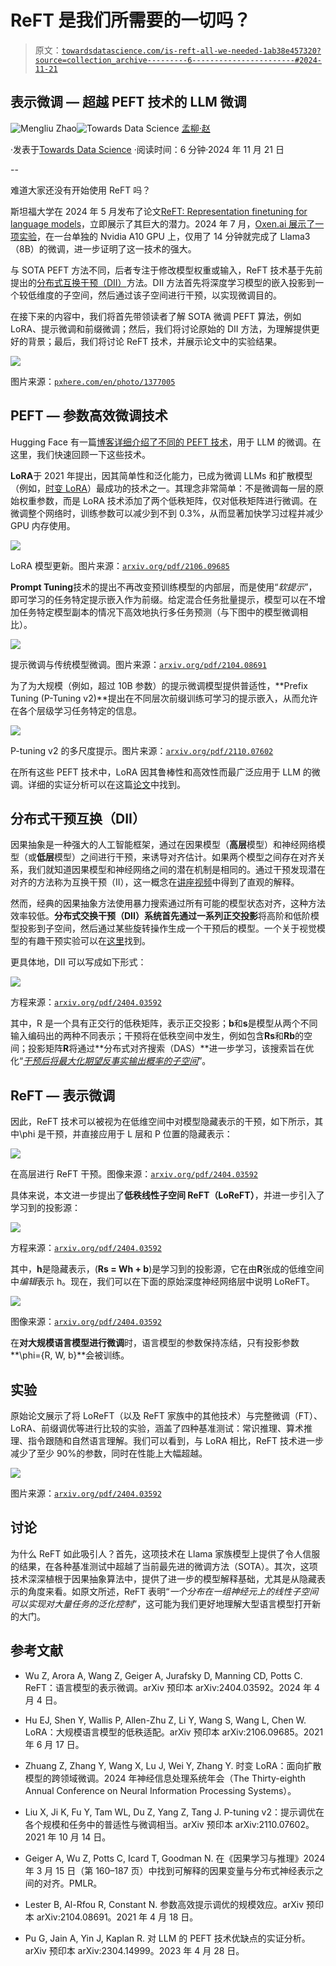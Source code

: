 # ReFT 是我们所需要的一切吗？

> 原文：[`towardsdatascience.com/is-reft-all-we-needed-1ab38e457320?source=collection_archive---------6-----------------------#2024-11-21`](https://towardsdatascience.com/is-reft-all-we-needed-1ab38e457320?source=collection_archive---------6-----------------------#2024-11-21)

## 表示微调 — 超越 PEFT 技术的 LLM 微调

[](https://mengliuz.medium.com/?source=post_page---byline--1ab38e457320--------------------------------)![Mengliu Zhao](https://mengliuz.medium.com/?source=post_page---byline--1ab38e457320--------------------------------)[](https://towardsdatascience.com/?source=post_page---byline--1ab38e457320--------------------------------)![Towards Data Science](https://towardsdatascience.com/?source=post_page---byline--1ab38e457320--------------------------------) [孟柳·赵](https://mengliuz.medium.com/?source=post_page---byline--1ab38e457320--------------------------------)

·发表于[Towards Data Science](https://towardsdatascience.com/?source=post_page---byline--1ab38e457320--------------------------------) ·阅读时间：6 分钟·2024 年 11 月 21 日

--

难道大家还没有开始使用 ReFT 吗？

斯坦福大学在 2024 年 5 月发布了论文[ReFT: Representation finetuning for language models](https://arxiv.org/abs/2404.03592)，立即展示了其巨大的潜力。2024 年 7 月，[Oxen.ai 展示了一项实验](https://www.oxen.ai/blog/fine-tuning-llama-3-in-14-minutes-using-reft)，在一台单独的 Nvidia A10 GPU 上，仅用了 14 分钟就完成了 Llama3（8B）的微调，进一步证明了这一技术的强大。

与 SOTA PEFT 方法不同，后者专注于修改模型权重或输入，ReFT 技术基于先前提出的[分布式互换干预（DII）](https://proceedings.mlr.press/v236/geiger24a.html)方法。DII 方法首先将深度学习模型的嵌入投影到一个较低维度的子空间，然后通过该子空间进行干预，以实现微调目的。

在接下来的内容中，我们将首先带领读者了解 SOTA 微调 PEFT 算法，例如 LoRA、提示微调和前缀微调；然后，我们将讨论原始的 DII 方法，为理解提供更好的背景；最后，我们将讨论 ReFT 技术，并展示论文中的实验结果。

![](img/4d8eb5635422e951d302e37a6821c5af.png)

图片来源：[`pxhere.com/en/photo/1377005`](https://pxhere.com/en/photo/1377005)

## PEFT — 参数高效微调技术

Hugging Face 有一篇[博客详细介绍了不同的 PEFT 技术](https://huggingface.co/blog/peft)，用于 LLM 的微调。在这里，我们快速回顾一下这些技术。

**LoRA**于 2021 年提出，因其简单性和泛化能力，已成为微调 LLMs 和扩散模型（例如，[时变 LoRA](https://openreview.net/forum?id=SgODU2mx9T)）最成功的技术之一。其理念非常简单：不是微调每一层的原始权重参数，而是 LoRA 技术添加了两个低秩矩阵，仅对低秩矩阵进行微调。在微调整个网络时，训练参数可以减少到不到 0.3%，从而显著加快学习过程并减少 GPU 内存使用。

![](img/1a201f9802d82fb7b293865603fc973a.png)

LoRA 模型更新。图片来源：[`arxiv.org/pdf/2106.09685`](https://arxiv.org/pdf/2106.09685)

**Prompt Tuning**技术的提出不再改变预训练模型的内部层，而是使用“*软提示*”，即可学习的任务特定提示嵌入作为前缀。给定混合任务批量提示，模型可以在不增加任务特定模型副本的情况下高效地执行多任务预测（与下图中的模型微调相比）。

![](img/eda3db8789900b021b199fbfcbfdfe3e.png)

提示微调与传统模型微调。图片来源：[`arxiv.org/pdf/2104.08691`](https://arxiv.org/pdf/2104.08691)

为了为大规模（例如，超过 10B 参数）的提示微调模型提供普适性，**Prefix Tuning (P-Tuning v2)**提出在不同层次前缀训练可学习的提示嵌入，从而允许在各个层级学习任务特定的信息。

![](img/5b57852181d21175d8ef208725dd0ec3.png)

P-tuning v2 的多尺度提示。图片来源：[`arxiv.org/pdf/2110.07602`](https://arxiv.org/pdf/2110.07602)

在所有这些 PEFT 技术中，LoRA 因其鲁棒性和高效性而最广泛应用于 LLM 的微调。详细的实证分析可以在这篇[论文](https://arxiv.org/pdf/2304.14999)中找到。

## 分布式干预互换（DII）

因果抽象是一种强大的人工智能框架，通过在因果模型（**高层**模型）和神经网络模型（或**低层**模型）之间进行干预，来诱导对齐估计。如果两个模型之间存在对齐关系，我们就知道因果模型和神经网络之间的潜在机制是相同的。通过干预发现潜在对齐的方法称为互换干预（II），这一概念在[讲座视频](https://www.youtube.com/watch?v=6pwpOOj33aw)中得到了直观的解释。

然而，经典的因果抽象方法使用暴力搜索通过所有可能的模型状态对齐，这种方法效率较低。**分布式交换干预（DII）**系统首先通过一系列**正交投影**将高阶和低阶模型投影到子空间，然后通过某些旋转操作生成一个干预后的模型。一个关于视觉模型的有趣干预实验可以在[这里](https://cs231n.stanford.edu/2024/papers/interchange-interventions-on-vision-models.pdf)找到。

更具体地，DII 可以写成如下形式：

![](img/640b4e88d605cc53e71eb4bd800c6b66.png)

方程来源：[`arxiv.org/pdf/2404.03592`](https://arxiv.org/pdf/2404.03592)

其中，R 是一个具有正交行的低秩矩阵，表示正交投影；**b**和**s**是模型从两个不同输入编码出的两种不同表示；干预将在低秩空间中发生，例如包含**Rs**和**Rb**的空间；投影矩阵**R**将通过**分布式对齐搜索（DAS）**进一步学习，该搜索旨在优化“[*干预后将最大化期望反事实输出概率的子空间*](https://arxiv.org/pdf/2404.03592)”。

## ReFT — 表示微调

因此，ReFT 技术可以被视为在低维空间中对模型隐藏表示的干预，如下所示，其中\phi 是干预，并直接应用于 L 层和 P 位置的隐藏表示：

![](img/3a64d382d5a269f8b54c65bdb43a7026.png)

在高层进行 ReFT 干预。图像来源：[`arxiv.org/pdf/2404.03592`](https://arxiv.org/pdf/2404.03592)

具体来说，本文进一步提出了**低秩线性子空间 ReFT（LoReFT）**，并进一步引入了学习到的投影源：

![](img/4146ee3e4a8c3d618db11b3db0fb2c43.png)

方程来源：[`arxiv.org/pdf/2404.03592`](https://arxiv.org/pdf/2404.03592)

其中，**h**是隐藏表示，(**Rs = Wh + b**)是学习到的投影源，它在由**R**张成的低维空间中*编辑*表示 h。现在，我们可以在下面的原始深度神经网络层中说明 LoReFT。

![](img/7ada2c72f3bc9e51286b05b717c2c7cf.png)

图像来源：[`arxiv.org/pdf/2404.03592`](https://arxiv.org/pdf/2404.03592)

在**对大规模语言模型进行微调**时，语言模型的参数保持冻结，只有投影参数**\phi={R, W, b}**会被训练。

## **实验**

原始论文展示了将 LoReFT（以及 ReFT 家族中的其他技术）与完整微调（FT）、LoRA、前缀调优等进行比较的实验，涵盖了四种基准测试：常识推理、算术推理、指令跟随和自然语言理解。我们可以看到，与 LoRA 相比，ReFT 技术进一步减少了至少 90%的参数，同时在性能上大幅超越。

![](img/2e85eede1c29e56a1025e6da9700dacd.png)

图片来源：[`arxiv.org/pdf/2404.03592`](https://arxiv.org/pdf/2404.03592)

## 讨论

为什么 ReFT 如此吸引人？首先，这项技术在 Llama 家族模型上提供了令人信服的结果，在各种基准测试中超越了当前最先进的微调方法（SOTA）。其次，这项技术深深植根于因果抽象算法中，提供了进一步的模型解释基础，尤其是从隐藏表示的角度来看。如原文所述，ReFT 表明“*一个分布在一组神经元上的线性子空间可以实现对大量任务的泛化控制*”，这可能为我们更好地理解大型语言模型打开新的大门。

## 参考文献

+   Wu Z, Arora A, Wang Z, Geiger A, Jurafsky D, Manning CD, Potts C. ReFT：语言模型的表示微调。arXiv 预印本 arXiv:2404.03592。2024 年 4 月 4 日。

+   Hu EJ, Shen Y, Wallis P, Allen-Zhu Z, Li Y, Wang S, Wang L, Chen W. LoRA：大规模语言模型的低秩适配。arXiv 预印本 arXiv:2106.09685。2021 年 6 月 17 日。

+   Zhuang Z, Zhang Y, Wang X, Lu J, Wei Y, Zhang Y. 时变 LoRA：面向扩散模型的跨领域微调。2024 年神经信息处理系统年会（The Thirty-eighth Annual Conference on Neural Information Processing Systems）。

+   Liu X, Ji K, Fu Y, Tam WL, Du Z, Yang Z, Tang J. P-tuning v2：提示调优在各个规模和任务中的普适性与微调相当。arXiv 预印本 arXiv:2110.07602。2021 年 10 月 14 日。

+   Geiger A, Wu Z, Potts C, Icard T, Goodman N. 在《因果学习与推理》2024 年 3 月 15 日（第 160–187 页）中找到可解释的因果变量与分布式神经表示之间的对齐。PMLR。

+   Lester B, Al-Rfou R, Constant N. 参数高效提示调优的规模效应。arXiv 预印本 arXiv:2104.08691。2021 年 4 月 18 日。

+   Pu G, Jain A, Yin J, Kaplan R. 对 LLM 的 PEFT 技术优缺点的实证分析。arXiv 预印本 arXiv:2304.14999。2023 年 4 月 28 日。
